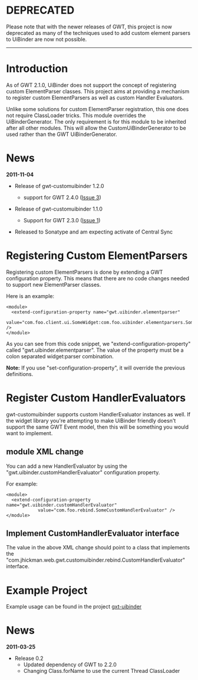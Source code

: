 # DEPRECATED #

Please note that with the newer releases of GWT, this project is now deprecated as many of the techniques used to add custom element parsers to UiBinder are now not possible.


---


# Introduction #

As of GWT 2.1.0, UiBinder does not support the concept of registering custom ElementParser classes.  This project aims at providing a mechanism to register custom ElementParsers as well as custom Handler Evaluators.

Unlike some solutions for custom ElementParser registration, this one does not require ClassLoader tricks.  This module overrides the UiBinderGenerator.  The only requirement is for this module to be inherited after all other modules.  This will allow the CustomUiBinderGenerator to be used rather than the GWT UiBinderGenerator.

# News #
**2011-11-04**
  * Release of gwt-customuibinder 1.2.0
    * support for GWT 2.4.0 ([Issue 3](https://code.google.com/p/gwt-customuibinder/issues/detail?id=3))

  * Release of gwt-customuibinder 1.1.0
    * Support for GWT 2.3.0 ([Issue 1](https://code.google.com/p/gwt-customuibinder/issues/detail?id=1))
  * Released to Sonatype and am expecting activate of Central Sync

# Registering Custom ElementParsers #

Registering custom ElementParsers is done by extending a GWT configuration property.  This means that there are no code changes needed to support new ElementParser classes.

Here is an example:
```
<module>
  <extend-configuration-property name="gwt.uibinder.elementparser"
            value="com.foo.client.ui.SomeWidget:com.foo.uibinder.elementparsers.SomeWidgetParser" />
</module>
```

As you can see from this code snippet, we "extend-configuration-property" called "gwt.uibinder.elementparser".  The value of the property must be a colon separated widget:parser combination.

**Note:** If you use "set-configuration-property", it will override the previous definitions.


# Register Custom HandlerEvaluators #
gwt-customuibinder supports custom HandlerEvaluator instances as well.  If the widget library you're attempting to make UiBinder friendly doesn't support the same GWT Event model, then this will be something you would want to implement.

## module XML change ##
You can add a new HandlerEvaluator by using the "gwt.uibinder.customHandlerEvaluator" configuration property.

For example:
```
<module>
  <extend-configuration-property name="gwt.uibinder.customHandlerEvaluator"
            value="com.foo.rebind.SomeCustomHandlerEvaluator" />
</module>
```

## Implement CustomHandlerEvaluator interface ##
The value in the above XML change should point to a class that implements the "com.jhickman.web.gwt.customuibinder.rebind.CustomHandlerEvaluator" interface.

# Example Project #
Example usage can be found in the project [gxt-uibinder](https://code.google.com/p/gxt-uibinder/)


# News #

**2011-03-25**
  * Release 0.2
    * Updated dependency of GWT to 2.2.0
    * Changing Class.forName to use the current Thread ClassLoader
